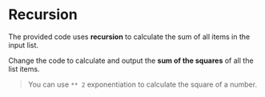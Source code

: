 # Recursion

The provided code uses **recursion** to calculate the sum of all items in the input list.

Change the code to calculate and output the **sum of the squares** of all the list items.

>You can use `** 2` exponentiation to calculate the square of a number.
